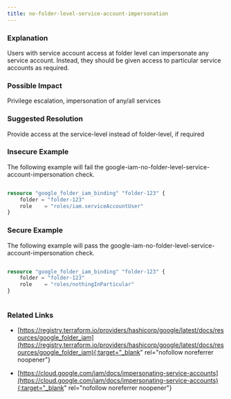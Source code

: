```yaml
---
title: no-folder-level-service-account-impersonation
---
```


### Explanation

Users with service account access at folder level can impersonate any service account. Instead, they should be given access to particular service accounts as required.

### Possible Impact
Privilege escalation, impersonation of any/all services

### Suggested Resolution
Provide access at the service-level instead of folder-level, if required


### Insecure Example

The following example will fail the google-iam-no-folder-level-service-account-impersonation check.

```terraform

resource "google_folder_iam_binding" "folder-123" {
	folder = "folder-123"
	role    = "roles/iam.serviceAccountUser"
}

```



### Secure Example

The following example will pass the google-iam-no-folder-level-service-account-impersonation check.

```terraform

resource "google_folder_iam_binding" "folder-123" {
	folder = "folder-123"
	role    = "roles/nothingInParticular"
}
			
```




### Related Links


- [https://registry.terraform.io/providers/hashicorp/google/latest/docs/resources/google_folder_iam](https://registry.terraform.io/providers/hashicorp/google/latest/docs/resources/google_folder_iam){:target="_blank" rel="nofollow noreferrer noopener"}

- [https://cloud.google.com/iam/docs/impersonating-service-accounts](https://cloud.google.com/iam/docs/impersonating-service-accounts){:target="_blank" rel="nofollow noreferrer noopener"}


